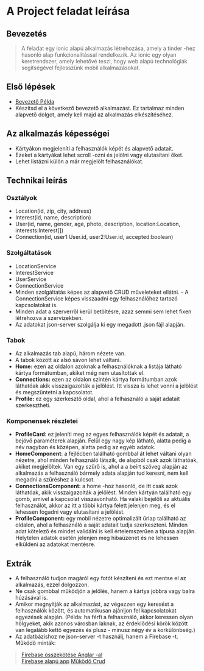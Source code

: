 # A Project feladat leírása

## Bevezetés
> A feladat egy ionic alapú alkalmazás létrehozása, amely a 
tinder -hez hasonló alap funkcionalitással rendelkezik. Az 
ionic egy olyan keretrendszer, amely lehetővé teszi, hogy 
web alapú technológiák segítségével fejlesszünk mobil 
alkalmazásokat.

## Első lépések
- [Bevezető Példa](https://ionicframework.com/docs/angular/your-first-app)
- Készítsd el a következő bevezető alkalmazást. Ez  tartalmaz 
minden alapvető dolgot, amely kell majd az alkalmazás 
elkészítéséhez.

## Az alkalmazás képességei
- Kártyákon megjeleníti a felhasználók képét és alapvető adatait.
- Ezeket a kártyákat lehet scroll -ozni és jelölni vagy 
elutasítani őket.
- Lehet listázni külön a már megjelölt felhasználókat.

## Technikai leírás
### Osztályok
- Location(id, zip, city, address)
- Interest(id, name, description)
- User(id, name, gender, age, photo, description, location:Location, interests:Interest[])
- Connection(id, user1:User.id, user2:User.id, accepted:boolean)

### Szolgáltatások
- LocationService
- InterestService
- UserService
- ConnectionService
- Minden szolgáltatás képes az alapvető CRUD műveleteket ellátni. - A ConnectionService képes visszaadni egy felhasználóhoz tartozó kapcsolatokat is.
- Minden adat a szerverről kerül betöltésre, azaz semmi sem lehet 
fixen létrehozva a szervizekben.
- Az adatokat json-server szolgálja ki egy megadott .json fájl 
alapján.

### Tabok
- Az alkalmazás tab alapú, három nézete van.
- A tabok között az alsó sávon lehet váltani.
- __Home:__ ezen az oldalon azoknak a felhasználóknak a listája látható kártya formátumban, akiket még nem utasítottak el.
- __Connections:__ ezen az oldalon szintén kártya formátumban 
azok láthatóak akik visszaigazolták a jelölést. Itt vissza is 
lehet vonni a jelölést és megszüntetni a kapcsolatot.
- __Profile:__ ez egy szerkesztő oldal, ahol a felhasználó a 
saját adatait szerkesztheti.

### Komponensek részletei
- __ProfileCard__: ez jeleníti meg az egyes felhasználók képét és 
adatait, a bejövő paraméterek alapján. Felül egy nagy kép látható, 
alatta pedig a név nagyban és középen, alatta pedig az egyéb 
adatok.
- __HomeComponent__: a fejlécben található gombbal át lehet váltani olyan nézetre, ahol minden felhasználó látszik, de alapból csak azok láthatóak, akiket megjelöltek. Van egy szűrő is, ahol a 
a beírt szöveg alapján az alkalmazás a felhasználó bármely adata 
alapján tud keresni, nem kell megadni a szűréshez a kulcsot.  
- __ConnectionsComponent:__ a home -hoz hasonló, de itt csak azok 
láthatóak, akik visszaigazolták a jelölést. Minden kártyán 
található egy gomb, amivel a kapcsolat visszavonható. Ha valaki 
bejelöli az aktuális felhasználót, akkor az itt a többi kártya 
felett jelenjen meg, és el lehessen fogadni vagy elutasítani a 
jelölést.
- __ProfileComponent:__ egy mobil nézetre optimalizált űrlap 
található az oldalon, ahol a felhasználó a saját adatait tudja 
szerkeszteni. Minden adat kötelező és mindet validálni is kell 
értelemszerűen a típusa alapján. Helytelen adatok esetén 
jelenjen meg hibaüzenet és ne lehessen elküldeni az adatokat 
mentésre.

## Extrák
- A felhasználó tudjon magáról egy fotót készíteni és ezt mentse 
el az alkalmazás, ezzel dolgozzon.
- Ne csak gombbal működjön a jelölés, hanem a kártya jobbra vagy 
balra húzásával is.
- Amikor megnyitják az alkalmazást, az végezzen egy keresést a 
felhasználók között, és automatikusan ajánljon fel kapcsolatokat 
egyezések alapján. (Példa: ha férfi a felhasználó, akkor keressen 
olyan hölgyeket, akik azonos városban laknak, az érdeklődési 
körök között van legalább kettő egyezés és plusz - minusz négy 
év a korkülönbség.)
- Az adatbázishoz ne json-server -t használj, hanem a Firebase -t. 
Működő minták:  
> [Firebase összekötése Anglar -al](https://github.com/angular/angularfire)  
> [Firebase alapú app](https://github.com/Training360/angular-firebase)
> [Működő Crud](https://github.com/Training360/angular-firebase/blob/main/src/app/service/user.service.ts)

